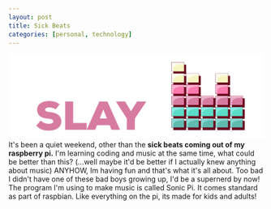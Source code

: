 ```yaml
---
layout: post
title: Sick Beats
categories: [personal, technology]
---
```

![sick beats](/images/sickbeats.png)
It's been a quiet weekend, other than the **sick beats coming out of my raspberry pi.**
I'm learning coding and music at the same time, what could be better than this? (...well maybe it'd be better if I actually knew anything about music)
ANYHOW, Im having fun and that's what it's all about. Too bad I didn't have one of these bad boys growing up, I'd be a supernerd by now! 
The program I'm using to make music is called Sonic Pi. It comes standard as part of raspbian. Like everything on the pi, its made for kids and adults! 



